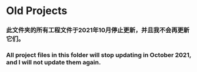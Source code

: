 # Old Projects
### 此文件夹的所有工程文件于2021年10月停止更新，并且我不会再更新它们。
### All project files in this folder will stop updating in October 2021, and I will not update them again.
